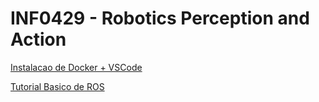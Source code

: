 # INF0429 - Robotics Perception and Action

[Instalacao de Docker + VSCode](https://docs.ros.org/en/humble/How-To-Guides/Setup-ROS-2-with-VSCode-and-Docker-Container.html)

[Tutorial Basico de ROS](http://docs.ros.org/en/humble/Tutorials/Beginner-CLI-Tools.html)

